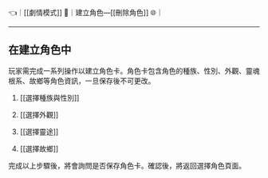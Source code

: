 👈｜[[劇情模式]]
🔗｜建立角色—[[刪除角色]]
🌐｜

---

## 在建立角色中
玩家需完成一系列操作以建立角色卡。角色卡包含角色的種族、性別、外觀、靈魂根系、故鄉等角色資訊，一旦保存後不可更改。

1.  [[選擇種族與性別]]
    
2.  [[選擇外觀]]
    
3.  [[選擇靈途]]
    
4.  [[選擇故鄉]]

完成以上步驟後，將會詢問是否保存角色卡。確認後，將返回選擇角色頁面。